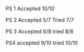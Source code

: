 PS 1
Accepted 10/10

PS 2
Accepted 5/7
Tried 7/7

PS 3
Accepted 6/8
tried 8/8

PS4
accepted 9/10
tried 10/10
